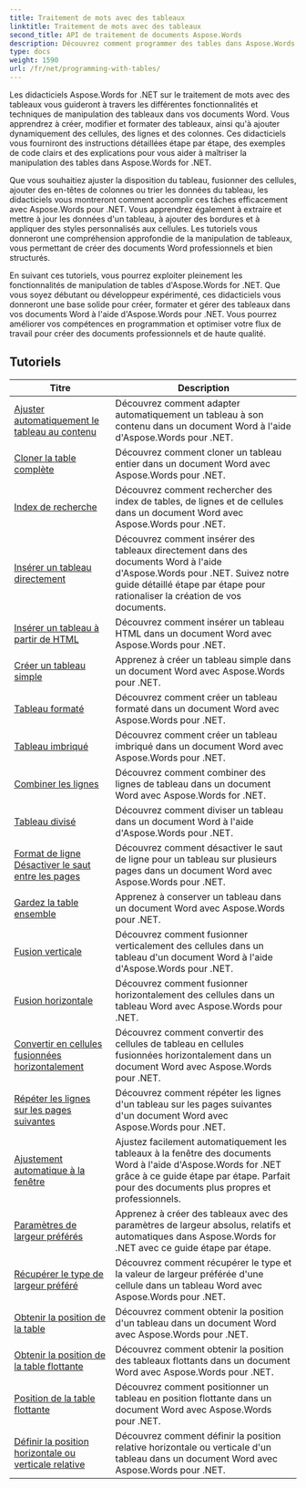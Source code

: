 ```yaml
---
title: Traitement de mots avec des tableaux
linktitle: Traitement de mots avec des tableaux
second_title: API de traitement de documents Aspose.Words
description: Découvrez comment programmer des tables dans Aspose.Words pour .NET. Apprenez à créer, manipuler et formater des tableaux dans vos documents Word avec des didacticiels étape par étape et des exemples de code C#.
type: docs
weight: 1590
url: /fr/net/programming-with-tables/
---
```

Les didacticiels Aspose.Words for .NET sur le traitement de mots avec des tableaux vous guideront à travers les différentes fonctionnalités et techniques de manipulation des tableaux dans vos documents Word. Vous apprendrez à créer, modifier et formater des tableaux, ainsi qu'à ajouter dynamiquement des cellules, des lignes et des colonnes. Ces didacticiels vous fourniront des instructions détaillées étape par étape, des exemples de code clairs et des explications pour vous aider à maîtriser la manipulation des tables dans Aspose.Words for .NET.

Que vous souhaitiez ajuster la disposition du tableau, fusionner des cellules, ajouter des en-têtes de colonnes ou trier les données du tableau, les didacticiels vous montreront comment accomplir ces tâches efficacement avec Aspose.Words pour .NET. Vous apprendrez également à extraire et mettre à jour les données d'un tableau, à ajouter des bordures et à appliquer des styles personnalisés aux cellules. Les tutoriels vous donneront une compréhension approfondie de la manipulation de tableaux, vous permettant de créer des documents Word professionnels et bien structurés.

En suivant ces tutoriels, vous pourrez exploiter pleinement les fonctionnalités de manipulation de tables d'Aspose.Words for .NET. Que vous soyez débutant ou développeur expérimenté, ces didacticiels vous donneront une base solide pour créer, formater et gérer des tableaux dans vos documents Word à l'aide d'Aspose.Words pour .NET. Vous pourrez améliorer vos compétences en programmation et optimiser votre flux de travail pour créer des documents professionnels et de haute qualité.

 ## Tutoriels
| Titre | Description |
| --- | --- |
| [Ajuster automatiquement le tableau au contenu](./auto-fit-table-to-contents/) | Découvrez comment adapter automatiquement un tableau à son contenu dans un document Word à l'aide d'Aspose.Words pour .NET. |
| [Cloner la table complète](./clone-complete-table/) | Découvrez comment cloner un tableau entier dans un document Word avec Aspose.Words pour .NET. |
| [Index de recherche](./finding-index/) | Découvrez comment rechercher des index de tables, de lignes et de cellules dans un document Word avec Aspose.Words pour .NET. |
| [Insérer un tableau directement](./insert-table-directly/) | Découvrez comment insérer des tableaux directement dans des documents Word à l'aide d'Aspose.Words pour .NET. Suivez notre guide détaillé étape par étape pour rationaliser la création de vos documents. |
| [Insérer un tableau à partir de HTML](./insert-table-from-html/) | Découvrez comment insérer un tableau HTML dans un document Word avec Aspose.Words pour .NET. |
| [Créer un tableau simple](./create-simple-table/) | Apprenez à créer un tableau simple dans un document Word avec Aspose.Words pour .NET. |
| [Tableau formaté](./formatted-table/) | Découvrez comment créer un tableau formaté dans un document Word avec Aspose.Words pour .NET. |
| [Tableau imbriqué](./nested-table/) | Découvrez comment créer un tableau imbriqué dans un document Word avec Aspose.Words pour .NET. |
| [Combiner les lignes](./combine-rows/) | Découvrez comment combiner des lignes de tableau dans un document Word avec Aspose.Words for .NET. |
| [Tableau divisé](./split-table/) | Découvrez comment diviser un tableau dans un document Word à l'aide d'Aspose.Words pour .NET. |
| [Format de ligne Désactiver le saut entre les pages](./row-format-disable-break-across-pages/) | Découvrez comment désactiver le saut de ligne pour un tableau sur plusieurs pages dans un document Word avec Aspose.Words pour .NET. |
| [Gardez la table ensemble](./keep-table-together/) | Apprenez à conserver un tableau dans un document Word avec Aspose.Words pour .NET. |
| [Fusion verticale](./vertical-merge/) | Découvrez comment fusionner verticalement des cellules dans un tableau d'un document Word à l'aide d'Aspose.Words pour .NET. |
| [Fusion horizontale](./horizontal-merge/) | Découvrez comment fusionner horizontalement des cellules dans un tableau Word avec Aspose.Words pour .NET. |
| [Convertir en cellules fusionnées horizontalement](./convert-to-horizontally-merged-cells/) | Découvrez comment convertir des cellules de tableau en cellules fusionnées horizontalement dans un document Word avec Aspose.Words pour .NET. |
| [Répéter les lignes sur les pages suivantes](./repeat-rows-on-subsequent-pages/) | Découvrez comment répéter les lignes d'un tableau sur les pages suivantes d'un document Word avec Aspose.Words pour .NET. |
| [Ajustement automatique à la fenêtre](./auto-fit-to-page-width/) | Ajustez facilement automatiquement les tableaux à la fenêtre des documents Word à l'aide d'Aspose.Words for .NET grâce à ce guide étape par étape. Parfait pour des documents plus propres et professionnels. |
| [Paramètres de largeur préférés](./preferred-width-settings/) | Apprenez à créer des tableaux avec des paramètres de largeur absolus, relatifs et automatiques dans Aspose.Words for .NET avec ce guide étape par étape. |
| [Récupérer le type de largeur préféré](./retrieve-preferred-width-type/) | Découvrez comment récupérer le type et la valeur de largeur préférée d'une cellule dans un tableau Word avec Aspose.Words pour .NET. |
| [Obtenir la position de la table](./get-table-position/) | Découvrez comment obtenir la position d'un tableau dans un document Word avec Aspose.Words pour .NET. |
| [Obtenir la position de la table flottante](./get-floating-table-position/) | Découvrez comment obtenir la position des tableaux flottants dans un document Word avec Aspose.Words pour .NET. |
| [Position de la table flottante](./floating-table-position/) | Découvrez comment positionner un tableau en position flottante dans un document Word avec Aspose.Words pour .NET. |
| [Définir la position horizontale ou verticale relative](./set-relative-horizontal-or-vertical-position/) | Découvrez comment définir la position relative horizontale ou verticale d'un tableau dans un document Word avec Aspose.Words pour .NET. |